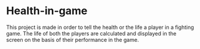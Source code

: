 # Health-in-game
This project is made in order to tell the health or the life a player in  a fighting game. The life of both the players are calculated and displayed in the screen on the basis of their performance in the game.
